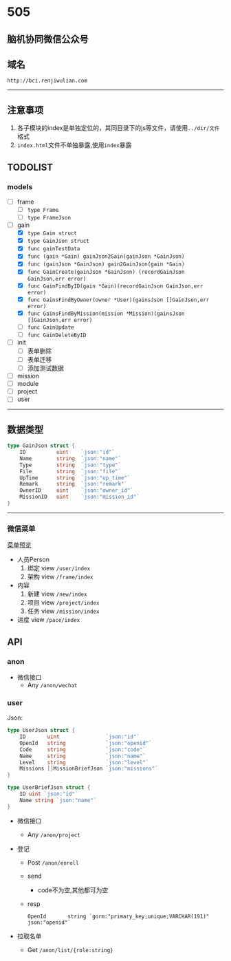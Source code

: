 # 505

## 脑机协同微信公众号

## 域名

`http://bci.renjiwulian.com`

---

## 注意事项

1. 各子模块的index是单独定位的，其同目录下的js等文件，请使用`../dir/文件`格式
1. `index.html`文件不单独暴露,使用`index`暴露

## TODOLIST

### models

- [ ] frame
    - [ ] `type Frame`
    - [ ] `type FrameJson`
- [ ] gain
    - [x] `type Gain struct`
    - [x] `type GainJson struct`
    - [x] `func gainTestData`
    - [x] `func (gain *Gain) gainJson2Gain(gainJson *GainJson)`
    - [x] `func (gainJson *GainJson) gain2GainJson(gain *Gain)`
    - [x] `func GainCreate(gainJson *GainJson) (recordGainJson GainJson,err error)`
    - [x] `func GainFindByID(gain *Gain)(recordGainJson GainJson,err error)`
    - [x] `func GainsFindByOwner(owner *User)(gainsJson []GainJson,err error)`
    - [x] `func GainsFindByMission(mission *Mission)(gainsJson []GainJson,err error)`
    - [ ] `func GainUpdate`
    - [ ] `func GainDeleteByID`

- [ ] init
    - [ ] 表单删除
    - [ ] 表单迁移
    - [ ] 添加测试数据
- [ ] mission
- [ ] module
- [ ] project
- [ ] user

---

## 数据类型

```go
type GainJson struct {
    ID          uint	`json:"id"`
    Name		string	`json:"name"`
    Type		string	`json:"type"`
    File		string	`json:"file"`
    UpTime		string	`json:"up_time"`
    Remark		string	`json:"remark"`
    OwnerID		uint	`json:"owner_id"`
    MissionID	uint	`json:"mission_id"`
}
```

---

### 微信菜单

[菜单预览](https://pantazheng.github.io/HMI_IOT/design/index.html)

- 人员Person
    1. 绑定 view    `/user/index`
    1. 架构 view    `/frame/index`
- 内容
    1. 新建 view    `/new/index`
    1. 项目 view    `/project/index`
    1. 任务 view    `/mission/index`
- 进度      view    `/pace/index`

## API

### anon

- 微信接口
    - Any `/anon/wechat`

### user

Json:

```go
type UserJson struct {
    ID       uint               `json:"id"`
    OpenId   string             `json:"openid"`
    Code     string             `json:"code"`
    Name     string             `json:"name"`
    Level    string             `json:"level"`
    Missions []MissionBriefJson `json:"missions"`
}

type UserBriefJson struct {
    ID uint `json:"id"`
    Name string `json:"name"`
}
```

- 微信接口
    - Any `/anon/project`
- 登记
    - Post `/anon/enroll`
    - send
        - code不为空,其他都可为空
    - resp

        ```golang
        OpenId       string `gorm:"primary_key;unique;VARCHAR(191)" json:"openid"`
        ```

- 拉取名单
    - Get `/anon/list/{role:string}`
